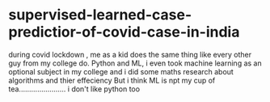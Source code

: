 # supervised-learned-case-predictior-of-covid-case-in-india
during covid lockdown , me as a kid does the same thing like every other guy from my college do. Python and ML,
i even took machine learning as an optional subject in my college and i did some maths research about algorithms and thier effeciency 
But i think ML is npt my cup of tea.......................
i don't like python too
